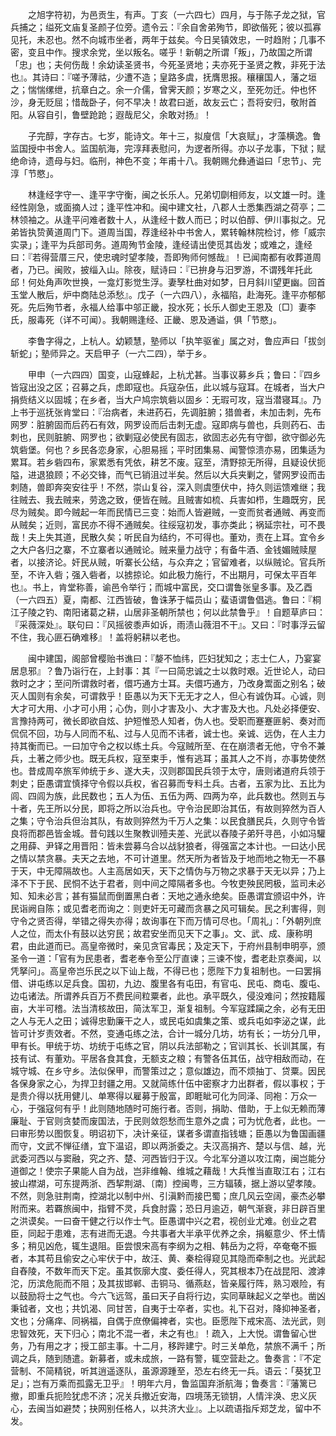 <!-- { "loadSidebar": true } -->
　　之旭字符初，为邑贡生，有声。丁亥（一六四七）四月，与于陈子龙之狱，官兵捕之；缢死文庙复圣颜子位旁。遗令云：『余自舍弟殉节，即欲偕死；彼以孤寡见托，未忍也。然不向城市坐者，两年于兹矣。今日吴镇效忠，一时趋附；几事不密，变且中作。搜求余党，坐以叛名。嗟乎！新朝之所谓「叛」，乃故国之所谓「忠」也；夫何伤哉！余幼读圣贤书，今死圣贤地；夫亦死于圣贤之教，非死于法也』。其诗曰：『嗟予薄祜，少遭不造；皇路多虞，抚膺思报。穰穰国人，藩之垣之；惴惴缧绁，抗章白之。余一介儒，曾霁天颜；岁寒之义，至死勿迁。仲也怀沙，身无贬屈；惜哉卧子，何不早决！故君曰逝，故友云亡；吾将安归，敬附首阳。从容自引，鲁壁跄跄；遐哉尼父，余敢对扬』！

　　子完醇，字存古。七岁，能诗文。年十三，拟廋信「大哀赋」，才藻横逸。鲁监国授中书舍人。监国航海，完淳拜表慰问，为逻者所得。亦以子龙事，下狱；赋绝命诗，遗母与妇。临刑，神色不变；年甫十八。我朝赐允彝通谥曰「忠节」、完淳「节愍」。

　　林逢经字守一、逢平字守衡，闽之长乐人。兄弟切劘相师友，以文雄一时。逢经性刚急，或面摘人过；逢平性冲和。闽中建文社，八郡人士悉集西湖之荷亭；二林领袖之。从逢平问难者数十人，从逢经十数人而已；时以伯醇、伊川事拟之。兄弟皆执贽黄道周门下。道周当国，荐逢经补中书舍人，累转翰林院检讨，修「威宗实录」；逢平为兵部司务。道周殉节金陵，逢经请出使觅其齿发；或难之，逢经曰：『若得营厝三尺，使忠魂时望孝陵，吾即殉师何憾哉』！已闻南都有收葬道周者，乃已。闽败，披缁入山。除夜，赋诗曰：『已拚身与汨罗游，不谓残年托此邱！何处角声吹世换，一龛灯影觉生浮。妻孥杜曲对如梦，日月斜川望更幽。回首玉堂人散后，炉中商陆总添愁』。戊子（一六四八），永福陷，赴海死。逢平亦郁郁死。先后殉节者，永福人给事中邬正畿，投水死；长乐人御史王恩及〔□〕妻李氏，服毒死（详不可闻）。我朝赐逢经、正畿、恩及通谥，俱「节愍」。

　　李鲁字得之，上杭人。幼颖慧，塾师以「执竿驱雀」属之对，鲁应声曰「拔剑斩蛇」；塾师异之。天启甲子（一六二四），举于乡。

　　甲申（一六四四）国变，山寇蜂起，上杭尤甚。当事议募乡兵；鲁曰：『四乡皆寇出没之区；召募之兵，虑即寇也。兵寇杂伍，此以城与寇耳。在城者，当大户捐赀结义以固城；在乡者，当大户鸠宗筑砦以固乡：无瑕可攻，寇当潜寝耳』。乃上书于巡抚张肯堂曰：『治病者，未进药石，先调脏腑；猎兽者，未加击刺，先布网罗：脏腑固而后药石有效，网罗设而后击刺无虚。寇即病与兽也，兵则药石、击刺也，民则脏腑、网罗也；欲剿寇必使民有固志，欲固志必先有守御，欲守御必先筑砦堡。何也？乡民各恋身家，心胆易摇；平时团集易、闻警惊溃亦易，团集适为累耳。若乡砦四布，家累悉有凭依，耕艺不废。寇至，清野掠无所得，且疑设伏扼隘，进退狼顾；不必交锋，而气已销沮过半矣。然后以大兵夹剿之，譬网罗设而击刺随，兽即奔突安往乎！不然，崇山复谷，深入则虞堕伏中，持久则运馈难继；我往贼去、我去贼来，劳逸之致，便皆在贼。且贼害如梳、兵害如栉，生趣既穷，民尽为贼矣。即今贼起一年而民情已三变：始而人皆避贼，一变而贫者通贼、再变而从贼矣；近则，富民亦不得不通贼矣。往绥寇初发，事亦类此；祸延宗社，可不畏哉！夫上失其道，民散久矣；听民自为结约，不可得也。董劝，责在上耳。宜令乡之大户各归之寨，不立寨者以通贼论。贼来量力战守；有备牛酒、金钱媚贼赎屋者，以接济论。奸民从贼，听寨长公结，与众弃之；官留难者，以纵贼论。官兵所至，不许入砦；强入砦者，以掳掠论。如此极力施行，不出期月，可保太平百年也』。书上，肯堂称善，谕邑令举行；而城中富民，交口谓鲁张皇多事。及乙酉（一六四五）夏，南都、江西皆破，鲁诛茅于幅员山；蜚语谓鲁倡逃。鲁曰：『桐江子陵之钓、南阳诸葛之耕，山居非圣朝所禁也；何以此禁鲁乎』！自题草庐曰：『采薇深处』。联句曰：『风摇彼黍声如诉，雨渍山薇泪不干』。又曰：『时事浮云留不住，我心匪石确难移』！盖将躬耕以老也。

　　闽中建国，阁部曾樱贻书谯曰：『嫠不恤纬，匹妇犹知之；志士仁人，乃宴宴居息邪』？鲁乃诣行在，上封事：其『一曰简忠诚之士以救时艰。近世论人，动曰救时之才；至问所谓救时者，儇巧通方士耳。夫儇巧通方，乃改身鬻面之别名；破灭人国则有余矣，可谓救乎！臣愚以为天下无无才之人，但心有诚伪耳。心诚，则大才可大用、小才可小用；心伪，则小才害及小、大才害及大也。凡处必择便安、言豫持两可，微长即欲自炫、护短惟恐人知者，伪人也。受职而蹇蹇匪躬、奏对而侃侃不回，功与人同而不私、过与人见而不讳者，诚士也。亲诚、远伪，在人主力持其衡而已。一曰加守令之权以练土兵。今寇贼所至、在在崩溃者无他，守令不兼兵，土著之师少也。既无兵权，寇至束手，惟有逃耳；虽其人之不肖，亦事势使然也。昔成周卒旅军帅统于乡、遂大夫，汉则郡国民兵领于太守，唐则诸道府兵领于刺史；臣愚谓宜慎择守令假以兵权，省召募而专料土兵。古者，五家为比、五比为闾、四闾为族，此民数也；五人为伍、五伍为两、四两为卒，此兵数也。然则五与十者，先王所以分民，即将之所以治兵也。守令治民即治其伍，有故则猝然为百人之集；守令治兵但治其队，有故则猝然为千万人之集：以民食膳民兵，久则守令皆良将而郡邑皆金城。昔句践以生聚教训殪夫差、光武以舂陵子弟歼寻邑，小如冯驩之用薛、尹铎之用晋阳：皆未尝募乌合以战豺狼者，得强富之本计也。一曰达小民之情以禁贪暴。夫天之去地，不可计道里。然天所为者皆及于地而地之物无一不暴于天，中无障隔故也。人主高居如天，天下之情伪与万物之求暴于天无以异；乃上泽不下于民、民恫不达于君者，则中间之障隔者多也。今牧吏殃民罔极，监司未必知、知未必言；甚有猫鼠而倒置黑白者：天地之通永绝矣。臣愚谓宜颁诏中外，许民诣阙自陈；或见耆老而询之：则吏奸无可藏而贪暴之风可辑矣。民之利害得，则守令之贤否得，举错之得失亦得；故询事在下而万情可尽也。「周礼」：「外朝列庶人之位，而太仆有鼓以达穷民；故君安坐而见天下之事」。文、武、成、康称明君，由此道而已。高皇帝微时，亲见贪官毒民；及定天下，于府州县制申明亭，颁圣令一道：「官有为民患者，耆老奉令至公厅直谏；三谏不悛，耆老赴京奏闻，以凭拏问」。高皇帝岂乐民之以下讪上哉，不得已也；愿陛下力复祖制也。一曰罢捐借、讲屯练以足兵食。国初，九边、腹里各有屯田，有官屯、民屯、商屯、腹屯、边屯诸法。所谓养兵百万不费民间粒粟者，此也。承平既久，侵没难问；然按籍履亩，大半可稽。法当清核故田，简汰军卫，渐复祖制。今军寇蹂躏之余，必有无田之人与无人之田；诚得忠勤廉干之人，或民屯如虞集之策、或兵屯如李泌之谋，此皆可计岁责效者。不然，变通屯练之法，合计一城分几坊，坊有长；一坊分几甲，甲有长。甲统于坊、坊统于屯练之官，阴以兵法部勒之；官训其长、长训其属，有技有试、有董劝。平居各食其食，无额支之粮；有警各伍其伍，战守相敌而动，在城守城、在乡守乡。法似保甲，而警策过之；意似雄边，而不烦抽丁、贷粟。因民各保身家之心，为捍卫封疆之用。又就简练什伍中密察才力出群者，假以事权；于是贵介得以抚用健儿、单寒得以雇募于殷富，即睚眦可化为同泽、同袍：万众一心，于强寇何有乎！此则随地随时可施行者。否则，捐助、借助，于上似无赖而薄廉耻、于官则贪婪而废国法，于民则敛怨愁而生意外之虞；可为忧危者，此也。一曰审形势以图恢复。明诏初下，决计亲征，谋者多谓直指钱塘；臣愚以为鲁国画疆而守，文武不惮征缮，宜下温诏，即以两浙委之。夫汉高捐齐、楚以与信、越，光武委河西以与窦融，究之齐、楚、河西皆归于汉。今北军分道以攻江南，闽岂能分道御之！使宗子果能人自为战，岂非维翰、维城之藉哉！大兵惟当直取江右；江右披山襟湖，可东提两浙、西挈荆湖、〔南〕控闽粤，三方辐辏，据上游以望孝陵。不然，则急驻荆南，控湖北以制中州、引滇黔而接巴蜀；庶几风云空阔，豪杰必攀附而来。若覉旅闽中，指臂不灵，兵食肘露；恐日月逾迈，朝气渐衰，非日辟百里之洪谟矣。一曰奋干健之行以作士气。臣愚谓中兴之君，视创业尤难。创业之君臣，同起于患难，志有进而无退。今共事者大半承平优养之余，捐躯意少、怀土情多；稍见凶危，辄生退阻。臣尝恨宋高有李纲为之相、韩岳为之将，卒奄奄不振者，本其苟且偷安之心牢伏于中，故汪、黄、秦桧得窥见其隐而牵制之也。光武起自舂陵，不数年而天下定。虽其恢廓大度、委任得人，究其根本乃在战昆阳、渡滹沱，历滨危阨而不阻；及其拔邯郸、击铜马、循燕赵，皆亲履行阵，熟习艰险，有以鼓励将士之气也。今六飞远驾，虽曰天子自将行边，实同草昧起义之举也。凿凶秉钺者，文也；共饥渴、同甘苦，自夷于士卒者，实也。礼下召对，降抑神圣者，文也；分痛痒、同祸福，自偶于庶僚偏裨者，实也。臣愿陛下戒宋高、法光武，则忠智效死，天下归心；南北不混一者，未之有也』！疏入，上大悦。谓鲁留心世务，乃有用之才；授工部主事。十二月，移跸建宁。时三关单危，禁旅不满千；所调之兵，随到随遣。新募者，或未成旅，一路有警，辄空营赴之。鲁奏言：『不定营制、不简精锐，听其逍遥逐队，虽源源踵至，恐左右终无一兵。语云：「葵犹卫足」；岂有万乘而孤露无卫乎』！明年六月，鲁监国弃浙航海；鲁奏言：『藩篱已撤，即重兵扼险犹虑不济；况关兵撤近安海，四境荡无锁钥，人情泮涣、忠义灰心，去闽当如避焚；抉网别任格人，以共济大业』。上以疏语指斥郑芝龙，留中不发。

